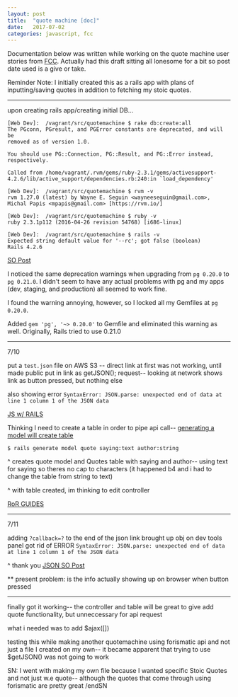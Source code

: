 ```yaml
---
layout: post
title:  "quote machine [doc]"
date:   2017-07-02
categories: javascript, fcc
---
```


Documentation below was written while working on the quote machine user stories from [FCC](https://freecodecamp.org). Actually had this draft sitting all lonesome for a bit so post date used is a give or take. 

Reminder Note: I initially created this as a rails app with plans of inputting/saving quotes in addition to fetching my stoic quotes.

- - - 

upon creating rails app/creating initial DB...

```
[Web Dev]:  /vagrant/src/quotemachine $ rake db:create:all
The PGconn, PGresult, and PGError constants are deprecated, and will be
removed as of version 1.0.

You should use PG::Connection, PG::Result, and PG::Error instead, respectively.

Called from /home/vagrant/.rvm/gems/ruby-2.3.1/gems/activesupport-4.2.6/lib/active_support/dependencies.rb:240:in `load_dependency'
```

```
[Web Dev]:  /vagrant/src/quotemachine $ rvm -v
rvm 1.27.0 (latest) by Wayne E. Seguin <wayneeseguin@gmail.com>, Michal Papis <mpapis@gmail.com> [https://rvm.io/]
```

```
[Web Dev]:  /vagrant/src/quotemachine $ ruby -v
ruby 2.3.1p112 (2016-04-26 revision 54768) [i686-linux]
```

```
[Web Dev]:  /vagrant/src/quotemachine $ rails -v
Expected string default value for '--rc'; got false (boolean)
Rails 4.2.6
```

[SO Post](https://stackoverflow.com/questions/44607324/installing-newest-version-of-rails-4-with-postgres-the-pgconn-pgresult-and-p/44607369#44607369)

I noticed the same deprecation warnings when upgrading from `pg 0.20.0` to `pg 0.21.0`. I didn't seem to have any actual problems with pg and my apps (dev, staging, and production) all seemed to work fine.

I found the warning annoying, however, so I locked all my Gemfiles at `pg 0.20.0`.

Added `gem 'pg', '~> 0.20.0'` to Gemfile and eliminated this warning as well. Originally, Rails tried to use 0.21.0

- - - 
7/10

put a `test.json` file on AWS S3 -- direct link at first was not working, until made public
put in link as getJSON(); request-- looking at network shows link as button pressed, but nothing else

also showing error `SyntaxError: JSON.parse: unexpected end of data at line 1 column 1 of the JSON data`

[JS w/ RAILS](http://edgeguides.rubyonrails.org/working_with_javascript_in_rails.html)

Thinking I need to create a table in order to pipe api call--
[generating a model will create table](http://guides.rubyonrails.org/active_record_migrations.html)

`$ rails generate model quote saying:text author:string`

^ creates quote model and Quotes table with saying and author-- using text for saying so theres no cap to characters (it happened b4 and i had to change the table from string to text)

^ with table created, im thinking to edit controller 

[RoR GUIDES](http://guides.rubyonrails.org/)

- - - 
7/11

adding `?callback=?` to the end of the json link brought up obj on dev tools panel
got rid of ERROR `SyntaxError: JSON.parse: unexpected end of data at line 1 column 1 of the JSON data`

^ thank you [JSON SO Post](https://stackoverflow.com/questions/5943630/basic-example-of-using-ajax-with-jsonp)

** present problem: is the info actually showing up on browser when button pressed

- - - 

finally got it working-- 
the controller and table will be great to give add quote functionality, but unneccessary for api request

what i needed was to add $ajax([]) 

testing this while making another quotemachine using forismatic api and not just a file I created on my own--
it became apparent that trying to use $getJSON() was not going to work 

SN: I went with making my own file because I wanted specific Stoic Quotes and not just w.e quote-- although the quotes that come through using forismatic are pretty great /endSN


